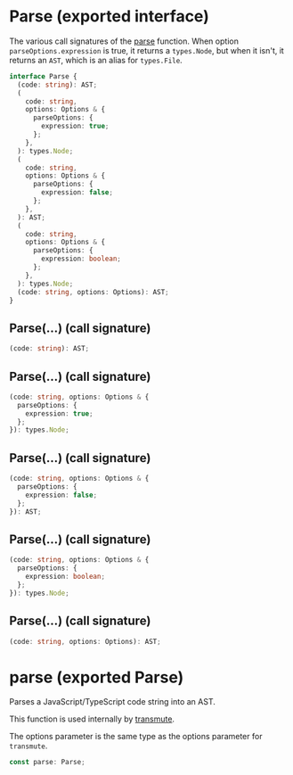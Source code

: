 # Parse (exported interface)

The various call signatures of the [parse](/api/parser.md#parse-exported-parse) function. When option
`parseOptions.expression` is true, it returns a `types.Node`, but when it
isn't, it returns an `AST`, which is an alias for `types.File`.

```ts
interface Parse {
  (code: string): AST;
  (
    code: string,
    options: Options & {
      parseOptions: {
        expression: true;
      };
    },
  ): types.Node;
  (
    code: string,
    options: Options & {
      parseOptions: {
        expression: false;
      };
    },
  ): AST;
  (
    code: string,
    options: Options & {
      parseOptions: {
        expression: boolean;
      };
    },
  ): types.Node;
  (code: string, options: Options): AST;
}
```

## Parse(...) (call signature)

```ts
(code: string): AST;
```

## Parse(...) (call signature)

```ts
(code: string, options: Options & {
  parseOptions: {
    expression: true;
  };
}): types.Node;
```

## Parse(...) (call signature)

```ts
(code: string, options: Options & {
  parseOptions: {
    expression: false;
  };
}): AST;
```

## Parse(...) (call signature)

```ts
(code: string, options: Options & {
  parseOptions: {
    expression: boolean;
  };
}): types.Node;
```

## Parse(...) (call signature)

```ts
(code: string, options: Options): AST;
```

# parse (exported Parse)

Parses a JavaScript/TypeScript code string into an AST.

This function is used internally by [transmute](/api/index.md#transmute-exported-function).

The options parameter is the same type as the options parameter for `transmute`.

```ts
const parse: Parse;
```
